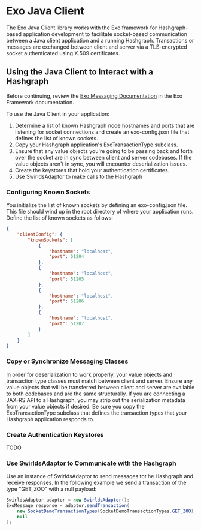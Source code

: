 Exo Java Client
===============

The Exo Java Client library works with the Exo framework for Hashgraph-based application development to facilitate socket-based communication between a Java client application and a running Hashgraph.  Transactions or messages are exchanged between client and server via a TLS-encrypted socket authenticated using X.509 certificates.

## Using the Java Client to Interact with a Hashgraph

Before continuing, review the [Exo Messaging Documentation](https://github.com/craigdrabiktxmq/exo/blob/master/docs/Messaging.md) in the Exo Framework documentation.

To use the Java Client in your application:
1. Determine a list of known Hashgraph node hostnames and ports that are listening for socket connections and create an exo-config.json file that defines the list of known sockets.
2. Copy your Hashgraph application's ExoTransactionType subclass.
3. Ensure that any value objects you're going to be passing back and forth over the socket are in sync between client and server codebases.  If the value objects aren't in sync, you will encounter deserialization issues.
4. Create the keystores that hold your authentication certificates.
5. Use SwirldsAdaptor to make calls to the Hashgraph

### Configuring Known Sockets
You initialize the list of known sockets by defining an exo-config.json file.  This file should wind up in the root directory of where your application runs.  Define the list of known sockets as follows:
```json
{
	"clientConfig": {
		"knownSockets": [
			{
				"hostname": "localhost",
				"port": 51204
			},
			{
				"hostname": "localhost",
				"port": 51205
			},
			{
				"hostname": "localhost",
				"port": 51206
			},
			{
				"hostname": "localhost",
				"port": 51207
			}		
		]
	}
}
```

### Copy or Synchronize Messaging Classes
In order for deserialization to work properly, your value objects and transaction type classes must match between client and server.  Ensure any value objects that will be transferred between client and server are available to both codebases and are the same structurally.  If you are connecting a JAX-RS API to a Hashgraph, you may strip out the serialization metadata from your value objects if desired.  Be sure you copy the ExoTransactionType subclass that defines the transaction types that your Hashgraph application responds to.

### Create Authentication Keystores
TODO

### Use SwirldsAdaptor to Communicate with the Hashgraph
Use an instance of SwirldsAdaptor to send messages tot he Hashgraph and receive responses.  In the following example we send a transaction of the type "GET_ZOO" with a null payload:
```java
SwirldsAdaptor adaptor = new SwirldsAdaptor();
ExoMessage response = adaptor.sendTransaction(
    new SocketDemoTransactionTypes(SocketDemoTransactionTypes.GET_ZOO), 
    null
);
```

